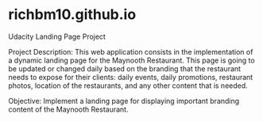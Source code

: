 # richbm10.github.io
Udacity Landing Page Project

Project Description:
This web application consists in the implementation of a dynamic landing page for the Maynooth Restaurant. This page is going to be updated or changed daily based on the branding that the restaurant needs to expose for their clients: daily events, daily promotions, restaurant photos, location of the restaurants, and any other content that is needed.

Objective:
Implement a landing page for displaying important branding content of the Maynooth Restaurant.
